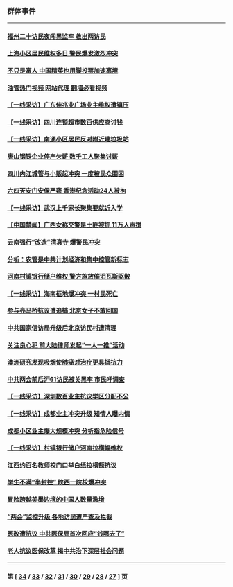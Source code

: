 ### 群体事件
---
#### [福州二十访民夜闯黑监牢 救出两访民](../../pages/ncid279/n14031617.md?07111645) 
#### [上海小区居民维权多日 警民爆发激烈冲突](../../pages/ncid279/n14029221.md?07111645) 
#### [不只是富人 中国精英也用脚投票加速离境](../../pages/ncid279/n14029086.md?07111645) 
#### [油管热门视频 网站代理 翻墙必看视频](http://138.2.39.72:81/youtube.html?epic-marker?07111645)
#### [【一线采访】广东佳兆业广场业主维权遭镇压](../../pages/ncid279/n14028175.md?07111645) 
#### [【一线采访】四川连锁超市数百供应商讨钱](../../pages/ncid279/n14025102.md?07111645) 
#### [【一线采访】南通小区居民反对附近建垃圾站](../../pages/ncid279/n14021690.md?07111645) 
#### [唐山钢铁企业停产欠薪 数千工人聚集讨薪](../../pages/ncid279/n14017404.md?07111645) 
#### [四川内江城管与小贩起冲突 一度被民众围困](../../pages/ncid279/n14015922.md?07111645) 
#### [六四天安门安保严密 香港纪念活动24人被拘](../../pages/ncid279/n14009800.md?07111645) 
#### [【一线采访】武汉上千家长聚集要就近入学](../../pages/ncid279/n14009497.md?07111645) 
#### [【中国禁闻】广西女称交警是土匪被抓 11万人声援](../../pages/ncid279/n14006869.md?07111645) 
#### [云南强行“改造”清真寺 爆警民冲突](../../pages/ncid279/n14005561.md?07111645) 
#### [分析：农管是中共计划经济和集中控管新标志](../../pages/ncid279/n14000665.md?07111645) 
#### [河南村镇银行储户维权 警方施放催泪瓦斯驱散](../../pages/ncid279/n13998750.md?07111645) 
#### [【一线采访】海南征地爆冲突 一村民死亡](../../pages/ncid279/n13989137.md?07111645) 
#### [参与亮马桥抗议遭追捕 北京女子不敢回国](../../pages/ncid279/n13985420.md?07111645) 
#### [中共国家信访局升级后北京访民村遭清理](../../pages/ncid279/n13984826.md?07111645) 
#### [关注良心犯 前大陆律师发起“一人一推”活动](../../pages/ncid279/n13980524.md?07111645) 
#### [澳洲研究发现吸烟使肺癌对治疗更具抵抗力](../../pages/ncid279/n13977762.md?07111645) 
#### [中共两会前后沪61访民被关黑牢 市民吁调查](../../pages/ncid279/n13976054.md?07111645) 
#### [【一线采访】深圳数百业主抗议学区分配不公](../../pages/ncid279/n13976680.md?07111645) 
#### [【一线采访】成都业主冲突升级 知情人曝内情](../../pages/ncid279/n13965289.md?07111645) 
#### [成都小区业主爆大规模冲突 分析指危险信号](../../pages/ncid279/n13964520.md?07111645) 
#### [【一线采访】村镇银行储户河南拉横幅维权](../../pages/ncid279/n13964555.md?07111645) 
#### [江西约百名教师校门口举白纸拉横额抗议](../../pages/ncid279/n13958579.md?07111645) 
#### [学生不满“半封控” 陕西一院校爆冲突](../../pages/ncid279/n13946647.md?07111645) 
#### [冒险跨越美墨边境的中国人数量激增](../../pages/ncid279/n13946742.md?07111645) 
#### [“两会”监控升级 各地访民遭严查及拦截](../../pages/ncid279/n13942702.md?07111645) 
#### [医改遭抗议 中共医保局首次回应“钱哪去了”](../../pages/ncid279/n13938290.md?07111645) 
#### [老人抗议医保改革 揭中共治下深层社会问题](../../pages/ncid279/n13934963.md?07111645) 

---
#### 第 [ [34](./34.md?07111645) / [33](./33.md?07111645) / [32](./32.md?07111645) / [31](./31.md?07111645) / [30](./30.md?07111645) / [29](./29.md?07111645) / [28](./28.md?07111645) / [27](./27.md?07111645) ] 页
